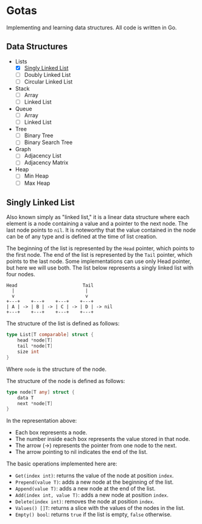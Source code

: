 # Gotas
Implementing and learning data structures. All code is written in Go.

## Data Structures

- Lists
    - [x] [Singly Linked List](#singly-linked-list)
    - [ ] Doubly Linked List
    - [ ] Circular Linked List
- Stack
    - [ ] Array
    - [ ] Linked List
- Queue
    - [ ] Array
    - [ ] Linked List
- Tree
    - [ ] Binary Tree
    - [ ] Binary Search Tree
- Graph
    - [ ] Adjacency List
    - [ ] Adjacency Matrix
- Heap
    - [ ] Min Heap
    - [ ] Max Heap

## Singly Linked List

Also known simply as "linked list," it is a linear data structure where each element is a node containing a value and a pointer to the next node. The last node points to `nil`. It is noteworthy that the value contained in the node can be of any type and is defined at the time of list creation.

The beginning of the list is represented by the `Head` pointer, which points to the first node. The end of the list is represented by the `Tail` pointer, which points to the last node. Some implementations can use only Head pointer, but here we will use both. The list below represents a singly linked list with four nodes.

    Head                        Tail
      |                          |
      v                          v
    +---+    +---+    +---+    +---+
    | A | -> | B | -> | C | -> | D | -> nil
    +---+    +---+    +---+    +---+

The structure of the list is defined as follows:

```go
type List[T comparable] struct {
    head *node[T]
    tail *node[T]
    size int
}
```

Where `node` is the structure of the node.

The structure of the node is defined as follows:

```go
type node[T any] struct {
    data T
    next *node[T]
}
```
In the representation above:
- Each box represents a node.
- The number inside each box represents the value stored in that node.
- The arrow (->) represents the pointer from one node to the next.
- The arrow pointing to nil indicates the end of the list.

The basic operations implemented here are:
- `Get(index int)`: returns the value of the node at position `index`.
- `Prepend(value T)`: adds a new node at the beginning of the list.
- `Append(value T)`: adds a new node at the end of the list.
- `Add(index int, value T)`: adds a new node at position `index`.
- `Delete(index int)`: removes the node at position `index`.
- `Values() []T`: returns a slice with the values of the nodes in the list.
- `Empty() bool`: returns `true` if the list is empty, `false` otherwise.
